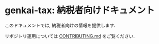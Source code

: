# genkai-tax: 納税者向けドキュメント

このドキュメントでは, 納税者向けの情報を提供します.

リポジトリ運用については [CONTRIBUTING.md](https://github.com/approvers/genkai-tax/blob/main/CONTRIBUTING.md) をご覧ください.
